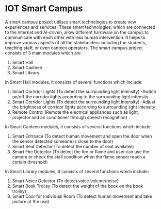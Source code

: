 # IOT Smart Campus
A smart campus project utilizes smart technologies to create new experiences and services. These smart technologies, which are connected to the Internet and AI-driven, allow different hardware on the campus to communicate with each other with less human intervention. It helps to improve various aspects of all the stakeholders including the students, teaching staff, or even canteen operators. The smart campus project consists of 3 main modules which are:

1. Smart Hall
2. Smart Canteen
3. Smart Library

In Smart Hall modules, it consists of several functions which include:
1. Smart Corridor Lights (To detect the surrounding light intensity) 
   -Switch on/off the corridor lights according to the surrounding light intensity
2. Smart Corridor Lights (To detect the surrounding light intensity) 
   -Adjust the brightness of corridor lights according to surrounding light intensity
3. Remote Control (Remote the electrical appliances such as light, projector and air conditioner through speech recognition)


In Smart Canteen modules, it consists of several functions which include:
1. Smart Entrance (To detect human movement and open the door when the sensor detected someone is close to the door)
2. Smart Seat Detector (To detect the number of seat available)
3. Smart Fire Detector (To detect the fire or flame and user can use the camera to check the stall condition when the flame sensor reach a certain threshold)


In Smart Library modules, it consists of several functions which include:
1. Smart Noice Detector (To detect voice volume/noise)
2. Smart Book Trolley (To detect the weight of the book on the book trolley)
3. Smart Door for Individual Room (To detect human movement and take picture of the use)
